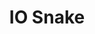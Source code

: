 ---
layout: default
title: IO Snake
image: Assets/Project Thumbnails/IO Snake.gif
category: project
tags: Game, Memory Game, Memory Trainer
desc: A memory training game that increases how much you can remember, how quickly you can remember it, and how resistant your memory is to corruption.
status: paused
---